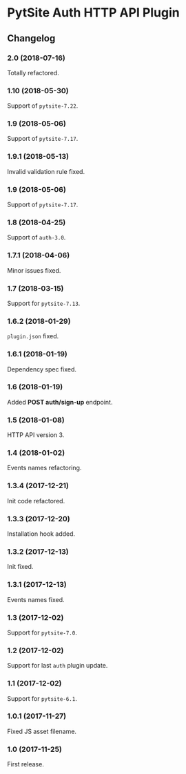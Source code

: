 # PytSite Auth HTTP API Plugin


## Changelog


### 2.0 (2018-07-16)

Totally refactored.


### 1.10 (2018-05-30)

Support of `pytsite-7.22`.


### 1.9 (2018-05-06)

Support of `pytsite-7.17`.


### 1.9.1 (2018-05-13)

Invalid validation rule fixed.


### 1.9 (2018-05-06)

Support of `pytsite-7.17`.


### 1.8 (2018-04-25)

Support of `auth-3.0`.


### 1.7.1 (2018-04-06)

Minor issues fixed.


### 1.7 (2018-03-15)

Support for `pytsite-7.13`.


### 1.6.2 (2018-01-29)

`plugin.json` fixed.


### 1.6.1 (2018-01-19)

Dependency spec fixed.


### 1.6 (2018-01-19)

Added **POST auth/sign-up** endpoint.


### 1.5 (2018-01-08)

HTTP API version 3.


### 1.4 (2018-01-02)

Events names refactoring.


### 1.3.4 (2017-12-21)

Init code refactored.


### 1.3.3 (2017-12-20)

Installation hook added.


### 1.3.2 (2017-12-13)

Init fixed.


### 1.3.1 (2017-12-13)

Events names fixed.


### 1.3 (2017-12-02)

Support for `pytsite-7.0`.


### 1.2 (2017-12-02)

Support for last `auth` plugin update.


### 1.1 (2017-12-02)

Support for `pytsite-6.1`.


### 1.0.1 (2017-11-27)

Fixed JS asset filename.


### 1.0 (2017-11-25)

First release.
